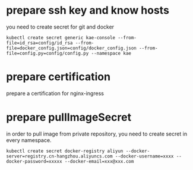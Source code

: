 # prepare ssh key and know hosts
  you need to create secret for git and docker

    kubectl create secret generic kae-console --from-file=id_rsa=config/id_rsa --from-file=docker_config.json=config/docker_config.json --from-file=config.py=config/config.py --namespace kae

# prepare certification
prepare a certification for nginx-ingress

# prepare pullImageSecret
 in order to pull image from private repository, you need to create secret in every namespace.
 
    kubectl create secret docker-registry aliyun --docker-server=registry.cn-hangzhou.aliyuncs.com --docker-username=xxxx --docker-password=xxxxx --docker-email=xxx@xxx.com
